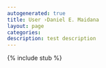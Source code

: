```yaml
---
autogenerated: true
title: User ›Daniel E. Maidana
layout: page
categories: 
description: test description
---
```

{% include stub %}

